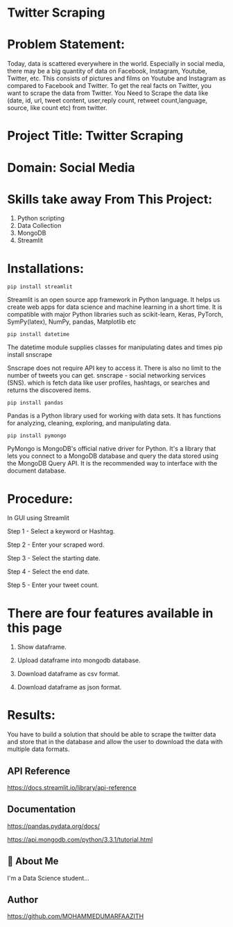 
# Twitter Scraping
# Problem Statement:

Today, data is scattered everywhere in the world. Especially in social media, there may be a big quantity of data on Facebook, Instagram, Youtube, Twitter, etc. This consists of pictures and films on Youtube and Instagram as compared to Facebook and Twitter. To get the real facts on Twitter, you want to scrape the data from Twitter. You Need to Scrape the data like (date, id, url, tweet content, user,reply count, retweet count,language, source, like count etc) from twitter.

# Project Title:  Twitter Scraping

# Domain:  Social Media

# Skills take away From This Project:

   1. Python scripting
   2. Data Collection
   3. MongoDB
   4. Streamlit



# Installations:

    pip install streamlit
Streamlit is an open source app framework in Python language. It helps us create web apps for data science and machine learning in a short time. It is compatible with major Python libraries such as scikit-learn, Keras, PyTorch, SymPy(latex), NumPy, pandas, Matplotlib etc

    pip install datetime

The datetime module supplies classes for manipulating dates and times
    pip install snscrape

Snscrape does not require API key to access it. There is also no limit to the number of tweets you can get.
snscrape - social networking services (SNS). 
which is fetch data like user profiles, hashtags, or searches and returns the discovered items.

    pip install pandas

Pandas is a Python library used for working with data sets. It has functions for analyzing, cleaning, exploring, and manipulating data.

    pip install pymongo
    
PyMongo is MongoDB's official native driver for Python. It's a library that lets you connect to a MongoDB database and query the data stored using the MongoDB Query API. It is the recommended way to interface with the document database.


# Procedure:
In GUI using Streamlit

Step 1 - Select a keyword or Hashtag.

Step 2 - Enter your scraped word.

Step 3 - Select the starting date.

Step 4 - Select the end date.

Step 5 - Enter your tweet count.

# There are four features available in this page 

1. Show dataframe.

2. Upload dataframe into mongodb database.

3. Download dataframe as csv format.

4. Download dataframe as json format.

# Results:

You have to build a solution that should be able to scrape the twitter data and store that in the database and allow the user to download the data with multiple data formats.
## API Reference

https://docs.streamlit.io/library/api-reference




## Documentation

https://pandas.pydata.org/docs/

https://api.mongodb.com/python/3.3.1/tutorial.html
## 🚀 About Me
I'm a Data Science student...


## Author

https://github.com/MOHAMMEDUMARFAAZITH